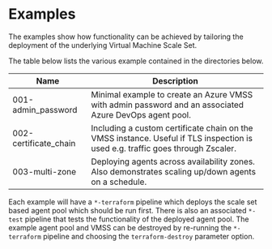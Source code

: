 # Examples

The examples show how functionality can be achieved by tailoring the deployment of the underlying Virtual Machine Scale Set.

The table below lists the various example contained in the directories below.

| Name                  | Description
|-----------------------|---------------------------------------------------------------------------------------------------------------------------------|
| 001-admin_password    | Minimal example to create an Azure VMSS with admin password and an associated Azure DevOps agent pool.                          |
| 002-certificate_chain | Including a custom certificate chain on the VMSS instance.  Useful if TLS inspection is used e.g. traffic goes through Zscaler. |
| 003-multi-zone        | Deploying agents across availability zones.  Also demonstrates scaling up/down agents on a schedule.                            |

Each example will have a `*-terraform` pipeline which deploys the scale set based agent pool which should be run first.
There is also an associated `*-test` pipeline that tests the functionality of the deployed agent pool.
The example agent pool and VMSS can be destroyed by re-running the `*-terraform` pipeline and choosing the `terraform-destroy` parameter option.
